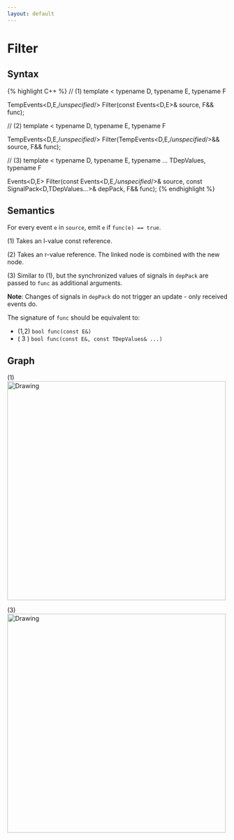 ```yaml
---
layout: default
---
```

# Filter

## Syntax
{% highlight C++ %}
// (1)
template
<
    typename D,
    typename E,
    typename F
>
TempEvents<D,E,/*unspecified*/>
    Filter(const Events<D,E>& source, F&& func);

// (2)
template
<
    typename D,
    typename E,
    typename F
>
TempEvents<D,E,/*unspecified*/>
    Filter(TempEvents<D,E,/*unspecified*/>&& source, F&& func);

// (3)
template
<
    typename D,
    typename E,
    typename ... TDepValues,
    typename F
>
Events<D,E> Filter(const Events<D,E,/*unspecified*/>& source,
                   const SignalPack<D,TDepValues...>& depPack, F&& func);
{% endhighlight %}

## Semantics
For every event `e` in `source`, emit `e` if `func(e) == true`.

(1) Takes an l-value const reference.

(2) Takes an r-value reference. The linked node is combined with the new node.

(3) Similar to (1), but the synchronized values of signals in `depPack` are passed to `func` as additional arguments.

**Note**: Changes of signals in `depPack` do not trigger an update - only received events do.

The signature of `func` should be equivalent to:

* (1,2) `bool func(const E&)`
* ( 3 ) `bool func(const E&, const TDepValues& ...)`

## Graph
(1) <br/>
<img src="{{ site.baseurl }}/media/flow_filter.png" alt="Drawing" width="500px"/>

(3) <br/>
<img src="{{ site.baseurl }}/media/flow_filter2.png" alt="Drawing" width="500px"/>